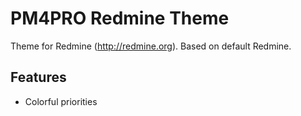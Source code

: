 PM4PRO Redmine Theme
====================

Theme for Redmine (http://redmine.org).
Based on default Redmine.

Features
--------

* Colorful priorities